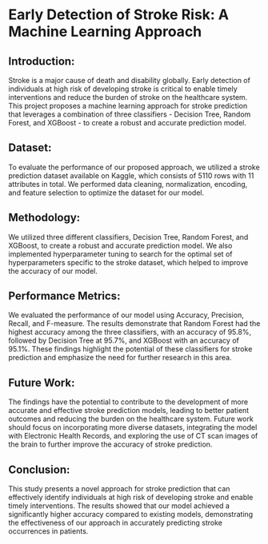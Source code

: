 # Early Detection of Stroke Risk: A Machine Learning Approach

## Introduction:
Stroke is a major cause of death and disability globally. Early detection of individuals at high risk of developing stroke is critical to enable timely interventions and reduce the burden of stroke on the healthcare system. This project proposes a machine learning approach for stroke prediction that leverages a combination of three classifiers - Decision Tree, Random Forest, and XGBoost - to create a robust and accurate prediction model.

## Dataset:
To evaluate the performance of our proposed approach, we utilized a stroke prediction dataset available on Kaggle, which consists of 5110 rows with 11 attributes in total. We performed data cleaning, normalization, encoding, and feature selection to optimize the dataset for our model.

## Methodology:
We utilized three different classifiers, Decision Tree, Random Forest, and XGBoost, to create a robust and accurate prediction model. We also implemented hyperparameter tuning to search for the optimal set of hyperparameters specific to the stroke dataset, which helped to improve the accuracy of our model.

## Performance Metrics:
We evaluated the performance of our model using Accuracy, Precision, Recall, and F-measure. The results demonstrate that Random Forest had the highest accuracy among the three classifiers, with an accuracy of 95.8%, followed by Decision Tree at 95.7%, and XGBoost with an accuracy of 95.1%. These findings highlight the potential of these classifiers for stroke prediction and emphasize the need for further research in this area.

## Future Work:
The findings have the potential to contribute to the development of more accurate and effective stroke prediction models, leading to better patient outcomes and reducing the burden on the healthcare system. Future work should focus on incorporating more diverse datasets, integrating the model with Electronic Health Records, and exploring the use of CT scan images of the brain to further improve the accuracy of stroke prediction.

## Conclusion:
This study presents a novel approach for stroke prediction that can effectively identify individuals at high risk of developing stroke and enable timely interventions. The results showed that our model achieved a significantly higher accuracy compared to existing models, demonstrating the effectiveness of our approach in accurately predicting stroke occurrences in patients.
